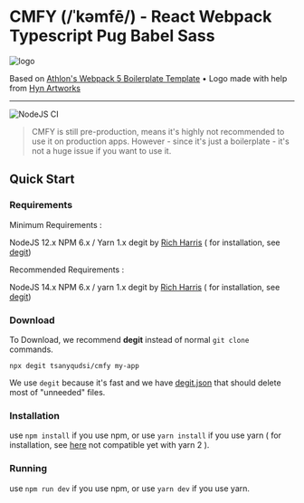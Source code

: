 # CMFY (/ˈkəmfē/) - React Webpack Typescript Pug Babel Sass

![logo]

Based on [Athlon's Webpack 5 Boilerplate Template](https://github.com/WeAreAthlon/frontend-webpack-boilerplate) • Logo made with help from [Hyn Artworks](https://www.instagram.com/hyandika/?hl=en)

---

![NodeJS CI](https://github.com/tsanyqudsi/cmfy/workflows/NodeJS%20CI/badge.svg)

> CMFY is still pre-production, means it's highly not recommended to use it on production apps. However - since it's just a boilerplate - it's not a huge issue if you want to use it.

## Quick Start

### Requirements

Minimum Requirements :

NodeJS 12.x
NPM 6.x / Yarn 1.x
degit by [Rich Harris](https://twitter.com/rich_harris) ( for installation, see [degit](https://github.com/Rich-Harris/degit))

Recommended Requirements :

NodeJS 14.x
NPM 6.x / yarn 1.x
degit by [Rich Harris](https://twitter.com/rich_harris) ( for installation, see [degit](https://github.com/Rich-Harris/degit))

### Download

To Download, we recommend **degit** instead of normal `git clone` commands.

`npx degit tsanyqudsi/cmfy my-app`

We use `degit` because it's fast and we have [degit.json](https://github.com/tsanyqudsi/cmfy/blob/master/degit.json) that should delete most of "unneeded" files.

[logo]: https://repository-images.githubusercontent.com/329930205/6b82c280-5a05-11eb-87c4-5ad381df07e0 "CMFY Social Preview Header"

### Installation

use `npm install` if you use npm,
or use `yarn install` if you use yarn ( for installation, see [here](https://classic.yarnpkg.com/en/docs/install#debian-stable) not compatible yet with yarn 2 ).

### Running

use `npm run dev` if you use npm,
or use `yarn dev` if you use yarn.

